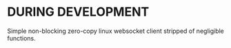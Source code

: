# DURING DEVELOPMENT

Simple non-blocking zero-copy linux websocket client stripped of negligible functions. 